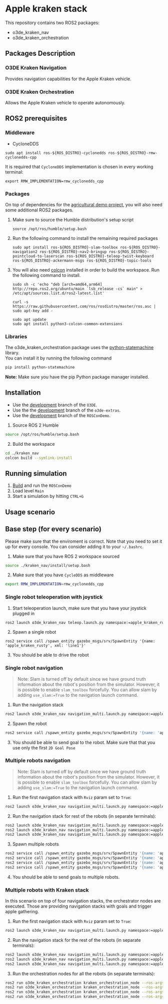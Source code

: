 # Apple kraken stack #

This repository contains two ROS2 packages:
 - o3de_kraken_nav
 - o3de_kraken_orchestration

## Packages Description

### O3DE Kraken Navigation

Provides navigation capabilities for the Apple Kraken vehicle.

### O3DE Kraken Orchestration

Allows the Apple Kraken vehicle to operate autonomously.

## ROS2 prerequisites

### Middleware

- CycloneDDS

```
sudo apt install ros-${ROS_DISTRO}-cyclonedds ros-${ROS_DISTRO}-rmw-cyclonedds-cpp
```

It is required that `CycloneDDS` implementation is chosen in every working terminal:

```
export RMW_IMPLEMENTATION=rmw_cyclonedds_cpp
```

### Packages

On top of dependencies for the [agricultural demo project](https://github.com/o3de/ROSConDemo), you will also need some additional ROS2 packages.

1.  Make sure to source the Humble distribution's setup script

    ```
    source /opt/ros/humble/setup.bash
    ```

2.  Run the following command to install the remaining required packages
    ```
    sudo apt install ros-${ROS_DISTRO}-slam-toolbox ros-${ROS_DISTRO}-navigation2 ros-${ROS_DISTRO}-nav2-bringup ros-${ROS_DISTRO}-pointcloud-to-laserscan ros-${ROS_DISTRO}-teleop-twist-keyboard ros-${ROS_DISTRO}-ackermann-msgs ros-${ROS_DISTRO}-topic-tools
    ```

3.  You will also need [colcon](https://colcon.readthedocs.io/en/released/user/installation.html) installed in order to build the workspace. Run the following command to install.

    ```
    sudo sh -c 'echo "deb [arch=amd64,arm64] http://repo.ros2.org/ubuntu/main `lsb_release -cs` main" > /etc/apt/sources.list.d/ros2-latest.list'

    curl -s https://raw.githubusercontent.com/ros/rosdistro/master/ros.asc | sudo apt-key add -

    sudo apt update
    sudo apt install python3-colcon-common-extensions
    ```

### Libraries

The o3de_kraken_orchestration package uses the [python-statemachine](https://pypi.org/project/python-statemachine/) library.\
You can install it by running the following command
```bash
pip install python-statemachine
```

**Note:** Make sure you have the pip Python package manager installed.

## Installation ##

- Use the [development](https://github.com/o3de/o3de/tree/development) branch of the `O3DE`.
- Use the the [development](https://github.com/o3de/o3de-extras/tree/development) branch of the `o3de-extras`.
- Use the [development](https://github.com/o3de/ROSConDemo) branch of the `ROSConDemo`.

1. Source ROS 2 Humble

```bash
source /opt/ros/humble/setup.bash
```

2. Build the workspace

```bash
cd ./kraken_nav
colcon build --symlink-install
```

## Running simulation

1. [Build](https://github.com/o3de/ROSConDemo#download-and-install) and run the `ROSConDemo`
2. Load level `Main`
3. Start a simulation by hitting `CTRL+G`

## Usage scenario

## Base step (for every scenario)
Please make sure that the enviroment is correct.
Note that you need to set it up for every console.
You can consider adding it to your `~/.bashrc`.

1. Make sure that you have ROS 2 workspace sourced

```bash
source ./kraken_nav/install/setup.bash
```

2. Make sure that you have `CycleDDS` as middleware 
```bash
export RMW_IMPLEMENTATION=rmw_cyclonedds_cpp
```

### Single robot teleoperation with joystick

1. Start teleoperation launch, make sure that you have your joystick plugged in
```bash
ros2 launch o3de_kraken_nav teleop.launch.py namespace:=apple_kraken_rusty_1
```

2. Spawn a single robot
```
ros2 service call /spawn_entity gazebo_msgs/srv/SpawnEntity '{name: 'apple_kraken_rusty', xml: 'line1'}'
```

3. You should be able to drive the robot

### Single robot navigation

> Note: Slam is turned off by default since we have ground truth information about the robot's position from the simulator. However, it is possible to enable `slam_toolbox` forcefully. You can allow slam by adding `use_slam:=True` to the navigation launch command.


1. Run the navigation stack

```bash
ros2 launch o3de_kraken_nav navigation_multi.launch.py namespace:=apple_kraken_rusty_1 rviz:=True
```

2. Spawn the robot
```bash
ros2 service call /spawn_entity gazebo_msgs/srv/SpawnEntity '{name: 'apple_kraken_rusty', xml: 'line1'}'
```

3. You should be able to send goal to the robot. 
Make sure that that you use only the first `2D Goal Pose`


### Multiple robots navigation

> Note: Slam is turned off by default since we have ground truth information about the robot's position from the simulator. However, it is possible to enable `slam_toolbox` forcefully. You can allow slam by adding `use_slam:=True` to the navigation launch command.

1. Run the first navigation stack with `Rviz` param set to `True`:

```bash
ros2 launch o3de_kraken_nav navigation_multi.launch.py namespace:=apple_kraken_rusty_1 rviz:=True
```

2. Run the navigation stack for rest of the robots (in separate terminals):

```bash
ros2 launch o3de_kraken_nav navigation_multi.launch.py namespace:=apple_kraken_shiny_2 rviz:=False
ros2 launch o3de_kraken_nav navigation_multi.launch.py namespace:=apple_kraken_rusty_3 rviz:=False
ros2 launch o3de_kraken_nav navigation_multi.launch.py namespace:=apple_kraken_shiny_4 rviz:=False
```

3. Spawn multiple robots
```bash
ros2 service call /spawn_entity gazebo_msgs/srv/SpawnEntity '{name: 'apple_kraken_rusty', xml: 'line1'}' &&
ros2 service call /spawn_entity gazebo_msgs/srv/SpawnEntity '{name: 'apple_kraken_shiny', xml: 'line2'}' &&
ros2 service call /spawn_entity gazebo_msgs/srv/SpawnEntity '{name: 'apple_kraken_rusty', xml: 'line3'}' &&
ros2 service call /spawn_entity gazebo_msgs/srv/SpawnEntity '{name: 'apple_kraken_shiny', xml: 'line4'}'
```

4. You should be able to send goals to multiple robots.

### Multiple robots with Kraken stack 

In this scenario on top of four navigation stacks, the orchestrator nodes are executed.
Those are providing navigation stacks with goals and trigger apple gathering.

1. Run the first navigation stack with `Rviz` param set to `True`:

```bash
ros2 launch o3de_kraken_nav navigation_multi.launch.py namespace:=apple_kraken_rusty_1 rviz:=True
```

2. Run the navigation stack for the rest of the robots (in separate terminals):

```bash
ros2 launch o3de_kraken_nav navigation_multi.launch.py namespace:=apple_kraken_shiny_2 rviz:=False
ros2 launch o3de_kraken_nav navigation_multi.launch.py namespace:=apple_kraken_rusty_3 rviz:=False
ros2 launch o3de_kraken_nav navigation_multi.launch.py namespace:=apple_kraken_shiny_4 rviz:=False
```

3. Run the orchestration nodes for all the robots (in separate terminals):

```bash
ros2 run o3de_kraken_orchestration kraken_orchestration_node --ros-args -p robot_name:=apple_kraken_rusty_1 -p spawn_line:=line1
ros2 run o3de_kraken_orchestration kraken_orchestration_node --ros-args -p robot_name:=apple_kraken_shiny_2 -p spawn_line:=line2
ros2 run o3de_kraken_orchestration kraken_orchestration_node --ros-args -p robot_name:=apple_kraken_rusty_3 -p spawn_line:=line3
ros2 run o3de_kraken_orchestration kraken_orchestration_node --ros-args -p robot_name:=apple_kraken_shiny_4 -p spawn_line:=line4
```
